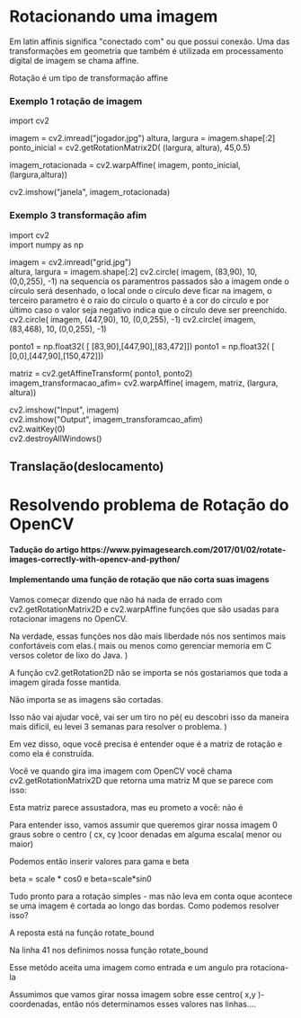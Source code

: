 <h1>Rotacionando uma imagem</h1>
<p>Em latin affinis significa "conectado com" ou que possui conexão. Uma das transformações em geometria que também é 
utilizada em processamento digital de imagem se chama affine.</p>
<p>Rotação é um tipo de transformação affine</p>
<h3>Exemplo 1 rotação de imagem  </h3>

import cv2

imagem = cv2.imread("jogador.jpg")
altura, largura = imagem.shape[:2]
ponto_inicial = cv2.getRotationMatrix2D( (largura, altura), 45,0.5)

imagem_rotacionada = cv2.warpAffine( imagem, ponto_inicial, (largura,altura))
 
cv2.imshow("janela", imagem_rotacionada)

<h3>Exemplo 3 transformação afim</h3>

import cv2<br>
import numpy as np<br>

imagem = cv2.imread("grid.jpg")<br>
altura, largura = imagem.shape[:2]
cv2.circle( imagem, (83,90), 10, (0,0,255), -1) na sequencia os paramentros passados são a imagem onde o círculo será desenhado,
o local onde o círculo deve ficar na imagem, o terceiro parametro é o raio do círculo o quarto é a cor do círculo e por último caso o valor seja negativo indica que o círculo deve ser preenchido.
cv2.circle( imagem, (447,90), 10, (0,0,255), -1)
cv2.circle( imagem, (83,468), 10, (0,0,255), -1)

ponto1 = np.float32( [ [83,90],[447,90],[83,472]])
ponto1 = np.float32( [ [0,0],[447,90],[150,472]])

matriz = cv2.getAffineTransform( ponto1, ponto2)
imagem_transformacao_afim= cv2.warpAffine( imagem, matriz, (largura, altura))

cv2.imshow("Input", imagem)<br>
cv2.imshow("Output", imagem_transforamcao_afim)<br>
cv2.waitKey(0)<br>
cv2.destroyAllWindows()<br>




<h2>Translação(deslocamento)</h2>
<p></p>


<h1>Resolvendo problema de Rotação do OpenCV</h1>
<h4>Tadução do artigo https://www.pyimagesearch.com/2017/01/02/rotate-images-correctly-with-opencv-and-python/</h4>
<h4>Implementando uma função de rotação que não corta suas imagens</h4>
<p>Vamos começar dizendo que não há nada de errado com cv2.getRotationMatrix2D e cv2.warpAffine funções que são usadas
para rotacionar imagens no OpenCV.</p>
<p>Na verdade, essas funções nos dão mais liberdade nós nos sentimos mais confortáveis com elas.( mais ou menos
como gerenciar memoria em C versos coletor de lixo do Java. )</p>
<p>A função cv2.getRotation2D não se importa se nós gostariamos que toda a imagem girada fosse mantida.  </p>

<p>Não importa se as imagens são cortadas.</p>
<p>Isso não vai ajudar você, vai ser um tiro no pé( eu descobri isso da maneira mais difícil, eu levei
3 semanas para resolver o problema. ) </p>
<p>Em vez disso, oque você precisa é entender oque é a matriz de rotação e como ela é construída.</p>
<p>Você ve quando gira ima imagem com OpenCV você chama cv2.getRotationMatrix2D que retorna uma matriz M que se parece com isso:</p>
<p>Esta matriz parece assustadora, mas eu prometo a você: não é</p>
<p>Para entender isso, vamos assumir que queremos girar nossa imagem 0 graus sobre o centro ( cx, cy )coor
denadas em alguma escala( menor ou maior)</p>
<p>Podemos então inserir valores para gama e beta</p>
beta = scale * cos0 e beta=scale*sin0
<p>Tudo pronto para a rotação simples - mas não leva em conta oque acontece se uma imagem é cortada ao longo das bordas. Como podemos resolver isso?</p>
<p>A reposta está na função rotate_bound</p>



<p>Na linha 41 nos definimos nossa função rotate_bound</p>
<p>Esse metódo aceita uma imagem como entrada e um angulo pra rotaciona-la</p>
<p>Assumimos que vamos girar nossa imagem sobre esse centro( x,y )-coordenadas, então nós
determinamos esses valores nas linhas....</p>




